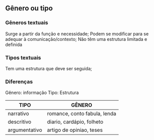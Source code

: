 ## Gênero ou tipo 

### Gêneros textuais
 Surge a partir da função e necessidade;
 Podem se modificar para se adequar à comunicação/contexto;
 Não têm uma estrutura limitada e definida


 ### Tipos textuais
   Tem uma estrutura que deve ser seguida;

### Diferenças
Gênero: informação
Tipo: Estrutura

|TIPO| GÊNERO|
|----|-------|
|narrativo| romance, conto fabula, lenda|
|descritivo | diario, cardápio, folheto|
|argumentativo| artigo de opiniao, teses|
